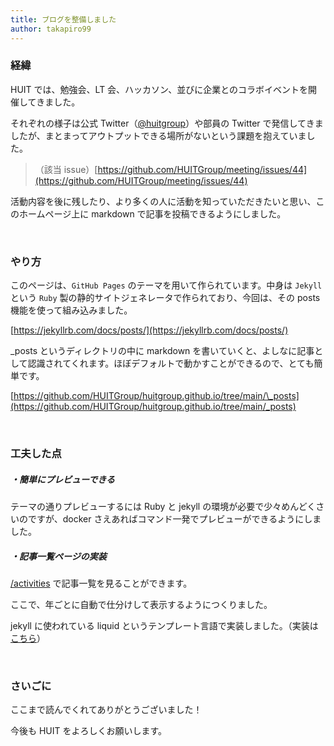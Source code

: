 ```yaml
---
title: ブログを整備しました
author: takapiro99
---
```


### 経緯

HUIT では、勉強会、LT 会、ハッカソン、並びに企業とのコラボイベントを開催してきました。

それぞれの様子は公式 Twitter（[@huitgroup](https://twitter.com/huitgroup)）や部員の Twitter で発信してきましたが、まとまってアウトプットできる場所がないという課題を抱えていました。

> （該当 issue）[https://github.com/HUITGroup/meeting/issues/44](https://github.com/HUITGroup/meeting/issues/44)

活動内容を後に残したり、より多くの人に活動を知っていただきたいと思い、このホームページ上に markdown で記事を投稿できるようにしました。

<br/>

### やり方

このページは、`GitHub Pages` のテーマを用いて作られています。中身は `Jekyll` という `Ruby` 製の静的サイトジェネレータで作られており、今回は、その posts 機能を使って組み込みました。

[https://jekyllrb.com/docs/posts/](https://jekyllrb.com/docs/posts/)

\_posts というディレクトリの中に markdown を書いていくと、よしなに記事として認識されてくれます。ほぼデフォルトで動かすことができるので、とても簡単です。

[https://github.com/HUITGroup/huitgroup.github.io/tree/main/\_posts](https://github.com/HUITGroup/huitgroup.github.io/tree/main/_posts)

<br/>

### 工夫した点

##### ・簡単にプレビューできる

テーマの通りプレビューするには Ruby と jekyll の環境が必要で少々めんどくさいのですが、docker さえあればコマンド一発でプレビューができるようにしました。

##### ・記事一覧ページの実装

[/activities](/activities) で記事一覧を見ることができます。

ここで、年ごとに自動で仕分けして表示するようにつくりました。

jekyll に使われている liquid というテンプレート言語で実装しました。（実装は[こちら](https://raw.githubusercontent.com/HUITGroup/huitgroup.github.io/main/activities.md)）

<br/>

### さいごに

ここまで読んでくれてありがとうございました！

今後も HUIT をよろしくお願いします。
